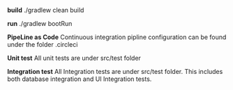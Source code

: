 **build**
./gradlew clean build

**run**
./gradlew bootRun

**PipeLine as Code**
Continuous integration pipline configuration can be found under the folder .circleci


**Unit test**
All unit tests are under src/test folder

**Integration test**
All Integration tests are under src/test folder. This includes both database integration and UI Integration tests. 
